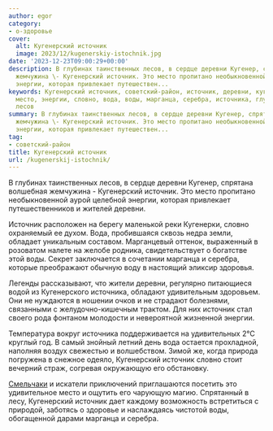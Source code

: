 ```yaml
---
author: egor
category:
- о-здоровье
cover:
  alt: Кугенерский источник
  image: 2023/12/kugenerskiy-istochnik.jpg
date: '2023-12-23T09:00:29+00:00'
description: В глубинах таинственных лесов, в сердце деревни Кугенер, спрятана волшебная
  жемчужина \- Кугенерский источник. Это место пропитано необыкновенной аурой целебной
  энергии, которая привлекает путешествен...
keywords: Кугенерский источник, советский-район, источник, деревни, кугенерский, это,
  место, энергии, словно, вода, воды, марганца, серебра, источника, глубинах, таинственных,
  лесов
summary: В глубинах таинственных лесов, в сердце деревни Кугенер, спрятана волшебная
  жемчужина \- Кугенерский источник. Это место пропитано необыкновенной аурой целебной
  энергии, которая привлекает путешествен...
tag:
- советский-район
title: Кугенерский источник
url: /kugenerskij-istochnik/
---
```


В глубинах таинственных лесов, в сердце деревни Кугенер, спрятана волшебная жемчужина \- Кугенерский источник. Это место пропитано необыкновенной аурой целебной энергии, которая привлекает путешественников и жителей деревни.

Источник расположен на берегу маленькой реки Кугенерки, словно охраняемый ее духом. Вода, пробившаяся сквозь недра земли, обладает уникальным составом. Марганцевый оттенок, выраженный в розоватом налете на желобе родника, свидетельствует о богатстве этой воды. Секрет заключается в сочетании марганца и серебра, которые преображают обычную воду в настоящий эликсир здоровья.

Легенды рассказывают, что жители деревни, регулярно питающиеся водой из Кугенерского источника, обладают удивительным здоровьем. Они не нуждаются в ношении очков и не страдают болезнями, связанными с желудочно-кишечным трактом. Для них источник стал своего рода фонтаном молодости и невероятной жизненной энергии.

Температура вокруг источника поддерживается на удивительных 2°С круглый год. В самый знойный летний день вода остается прохладной, наполняя воздух свежестью и волшебством. Зимой же, когда природа погружена в снежное одеяло, Кугенерский источник словно стоит вечерний страж, согревая окружающую его обстановку.

[Смельчаки](/angels-of-roads/) и искатели приключений приглашаются посетить это удивительное место и ощутить его чарующую магию. Спрятанный в лесу, Кугенерский источник дает каждому возможность встретиться с природой, заботясь о здоровье и наслаждаясь чистотой воды, обогащенной дарами марганца и серебра.